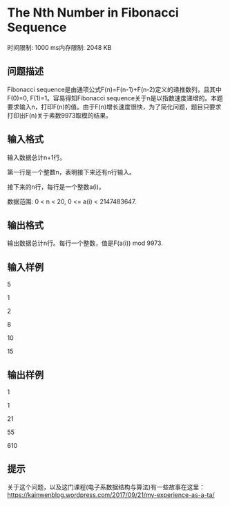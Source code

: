 # The Nth Number in Fibonacci Sequence
时间限制: 1000 ms内存限制: 2048 KB
## 问题描述
Fibonacci sequence是由通项公式F(n)=F(n-1)+F(n-2)定义的递推数列，且其中F(0)=0, F(1)=1。容易得知Fibonacci sequence关于n是以指数速度递增的。本题要求输入n，打印F(n)的值。由于F(n)增长速度很快，为了简化问题，题目只要求打印出F(n)关于素数9973取模的结果。
## 输入格式
输入数据总计n+1行。

第一行是一个整数n，表明接下来还有n行输入。

接下来的n行，每行是一个整数a(i)。
 
数据范围: 0 < n < 20,  0 <= a(i) < 2147483647.
 
## 输出格式
输出数据总计n行。每行一个整数，值是F(a(i)) mod 9973.
## 输入样例
5

1

2

8

10

15
## 输出样例
1

1

21

55

610
## 提示
关于这个问题，以及这门课程(电子系数据结构与算法)有一些故事在这里： https://kainwenblog.wordpress.com/2017/09/21/my-experience-as-a-ta/
